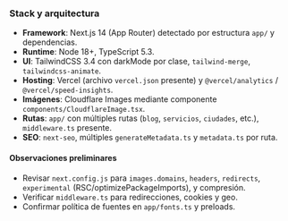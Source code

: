 ### Stack y arquitectura

- **Framework**: Next.js 14 (App Router) detectado por estructura `app/` y dependencias.
- **Runtime**: Node 18+, TypeScript 5.3.
- **UI**: TailwindCSS 3.4 con darkMode por clase, `tailwind-merge`, `tailwindcss-animate`.
- **Hosting**: Vercel (archivo `vercel.json` presente) y `@vercel/analytics` / `@vercel/speed-insights`.
- **Imágenes**: Cloudflare Images mediante componente `components/CloudflareImage.tsx`.
- **Rutas**: `app/` con múltiples rutas (`blog`, `servicios`, `ciudades`, etc.), `middleware.ts` presente.
- **SEO**: `next-seo`, múltiples `generateMetadata.ts` y `metadata.ts` por ruta.

#### Observaciones preliminares
- Revisar `next.config.js` para `images.domains`, `headers`, `redirects`, `experimental` (RSC/optimizePackageImports), y compresión.
- Verificar `middleware.ts` para redirecciones, cookies y geo.
- Confirmar política de fuentes en `app/fonts.ts` y preloads.
